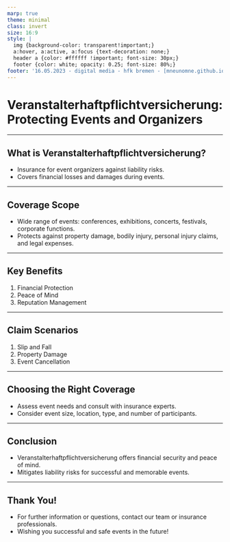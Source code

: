 ```yaml
---
marp: true
theme: minimal
class: invert
size: 16:9
style: |
  img {background-color: transparent!important;}
  a:hover, a:active, a:focus {text-decoration: none;}
  header a {color: #ffffff !important; font-size: 30px;}
  footer {color: white; opacity: 0.25; font-size: 80%;}
footer: '16.05.2023 - digital media - hfk bremen - [mneunomne.github.io/presentations/expanded_material_imaginaries.html](https://mneunomne.github.io/presentations/expanded_material_imaginaries.html)'
---
```


# Veranstalterhaftpflichtversicherung: Protecting Events and Organizers

---

## What is Veranstalterhaftpflichtversicherung?

- Insurance for event organizers against liability risks.
- Covers financial losses and damages during events.

---

## Coverage Scope

- Wide range of events: conferences, exhibitions, concerts, festivals, corporate functions.
- Protects against property damage, bodily injury, personal injury claims, and legal expenses.

---

## Key Benefits

1. Financial Protection
2. Peace of Mind
3. Reputation Management

---

## Claim Scenarios

1. Slip and Fall
2. Property Damage
3. Event Cancellation

---

## Choosing the Right Coverage

- Assess event needs and consult with insurance experts.
- Consider event size, location, type, and number of participants.

---

## Conclusion

- Veranstalterhaftpflichtversicherung offers financial security and peace of mind.
- Mitigates liability risks for successful and memorable events.

---

## Thank You!

- For further information or questions, contact our team or insurance professionals.
- Wishing you successful and safe events in the future!